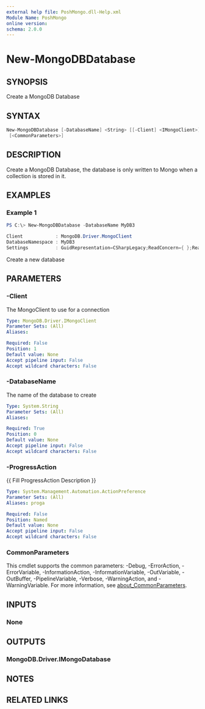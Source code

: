 ```yaml
---
external help file: PoshMongo.dll-Help.xml
Module Name: PoshMongo
online version:
schema: 2.0.0
---
```


# New-MongoDBDatabase

## SYNOPSIS

Create a MongoDB Database

## SYNTAX

```powershell
New-MongoDBDatabase [-DatabaseName] <String> [[-Client] <IMongoClient>] [-ProgressAction <ActionPreference>]
 [<CommonParameters>]
```

## DESCRIPTION

Create a MongoDB Database, the database is only written to Mongo when
a collection is stored in it.

## EXAMPLES

### Example 1

```powershell
PS C:\> New-MongoDBDatabase -DatabaseName MyDB3

Client            : MongoDB.Driver.MongoClient
DatabaseNamespace : MyDB3
Settings          : GuidRepresentation=CSharpLegacy;ReadConcern={ };ReadEncoding=null;ReadPreference={ Mode : Primary };WriteConcern={ };WriteEncoding=null
```

Create a new database

## PARAMETERS

### -Client

The MongoClient to use for a connection

```yaml
Type: MongoDB.Driver.IMongoClient
Parameter Sets: (All)
Aliases:

Required: False
Position: 1
Default value: None
Accept pipeline input: False
Accept wildcard characters: False
```

### -DatabaseName

The name of the database to create

```yaml
Type: System.String
Parameter Sets: (All)
Aliases:

Required: True
Position: 0
Default value: None
Accept pipeline input: False
Accept wildcard characters: False
```

### -ProgressAction

{{ Fill ProgressAction Description }}

```yaml
Type: System.Management.Automation.ActionPreference
Parameter Sets: (All)
Aliases: proga

Required: False
Position: Named
Default value: None
Accept pipeline input: False
Accept wildcard characters: False
```

### CommonParameters

This cmdlet supports the common parameters: -Debug, -ErrorAction, -ErrorVariable, -InformationAction, -InformationVariable, -OutVariable, -OutBuffer, -PipelineVariable, -Verbose, -WarningAction, and -WarningVariable. For more information, see [about_CommonParameters](http://go.microsoft.com/fwlink/?LinkID=113216).

## INPUTS

### None

## OUTPUTS

### MongoDB.Driver.IMongoDatabase

## NOTES

## RELATED LINKS
